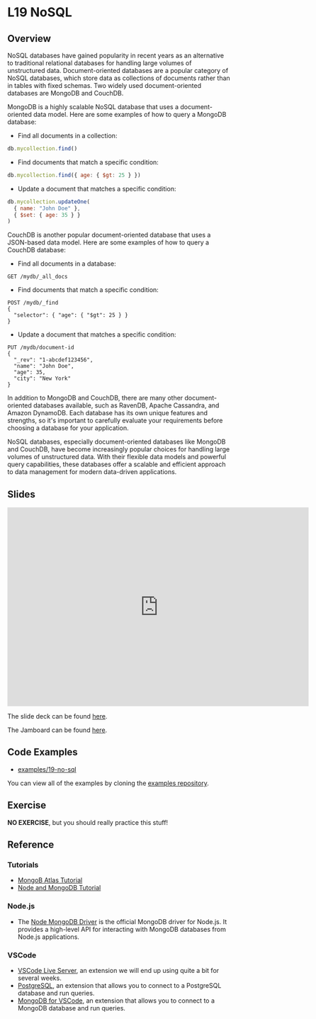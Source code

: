 # L19 NoSQL

## Overview

NoSQL databases have gained popularity in recent years as an alternative to traditional relational databases for handling large volumes of unstructured data. Document-oriented databases are a popular category of NoSQL databases, which store data as collections of documents rather than in tables with fixed schemas. Two widely used document-oriented databases are MongoDB and CouchDB.

MongoDB is a highly scalable NoSQL database that uses a document-oriented data model. Here are some examples of how to query a MongoDB database:

- Find all documents in a collection:

```jsx
db.mycollection.find()
```

- Find documents that match a specific condition:

```jsx
db.mycollection.find({ age: { $gt: 25 } })
```

- Update a document that matches a specific condition:

```jsx
db.mycollection.updateOne(
  { name: "John Doe" },
  { $set: { age: 35 } }
)
```

CouchDB is another popular document-oriented database that uses a JSON-based data model. Here are some examples of how to query a CouchDB database:

- Find all documents in a database:

```
GET /mydb/_all_docs
```

- Find documents that match a specific condition:

```
POST /mydb/_find
{
  "selector": { "age": { "$gt": 25 } }
}
```

- Update a document that matches a specific condition:

```
PUT /mydb/document-id
{
  "_rev": "1-abcdef123456",
  "name": "John Doe",
  "age": 35,
  "city": "New York"
}
```

In addition to MongoDB and CouchDB, there are many other document-oriented databases available, such as RavenDB, Apache Cassandra, and Amazon DynamoDB. Each database has its own unique features and strengths, so it's important to carefully evaluate your requirements before choosing a database for your application.

NoSQL databases, especially document-oriented databases like MongoDB and CouchDB, have become increasingly popular choices for handling large volumes of unstructured data. With their flexible data models and powerful query capabilities, these databases offer a scalable and efficient approach to data management for modern data-driven applications.

## Slides

<iframe src="https://docs.google.com/presentation/d/e/2PACX-1vQOWT412u6hfR0jzd7F5qdmcfk36YqgbkZ5RDkBO472_TTmD1XiLwdlRngqoHLaLEUvdH5A9fYW1gfv/embed?start=false&loop=false&delayms=3000" frameborder="0" width="680" height="449" allowfullscreen="true" mozallowfullscreen="true" webkitallowfullscreen="true"></iframe>

The slide deck can be found [here](https://docs.google.com/presentation/d/1vgKVxb1A4-5qajZCBI2KYEJ6nvMprkORa2tAy2zDhFY/edit?usp=sharing).

The Jamboard can be found [here](https://jamboard.google.com/d/1moiqRpFAyHs4f0X5vkdpvX4RW5nUlPLwexnwD3I9Ids/edit?usp=share_link).

## Code Examples

- [examples/19-no-sql](https://github.com/umass-cs-326/examples/tree/main/19-no-sql)

You can view all of the examples by cloning the [examples repository](https://github.com/umass-cs-326/examples).

## Exercise

**NO EXERCISE**, but you should really practice this stuff!

## Reference

### Tutorials

- [MongoB Atlas Tutorial](atlas-tut)
- [Node and MongoDB Tutorial](node-mongo-tut)

### Node.js

- The [Node MongoDB Driver](https://mongodb.github.io/node-mongodb-native/) is the official MongoDB driver for Node.js. It provides a high-level API for interacting with MongoDB databases from Node.js applications.

### VSCode

- [VSCode Live Server](https://marketplace.visualstudio.com/items?itemName=ritwickdey.LiveServer), an extension we will end up using quite a bit for several weeks.
- [PostgreSQL](https://marketplace.visualstudio.com/items?itemName=ckolkman.vscode-postgres), an extension that allows you to connect to a PostgreSQL database and run queries.
- [MongoDB for VSCode](https://marketplace.visualstudio.com/items?itemName=mongodb.mongodb-vscode), an extension that allows you to connect to a MongoDB database and run queries.
